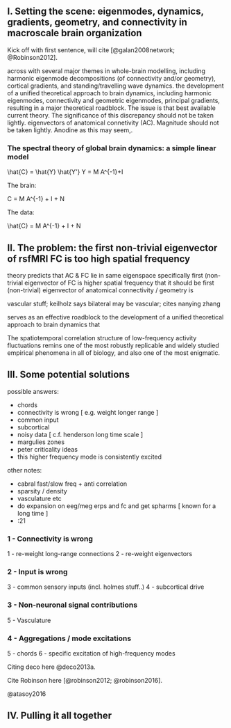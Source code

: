 
## I. Setting the scene: eigenmodes, dynamics, gradients, geometry, and connectivity in macroscale brain organization

Kick off with first sentence, will cite [@galan2008network; @Robinson2012].


across with several major themes in whole-brain modelling, including harmonic eigenmode decompositions (of connectivity and/or geometry), cortical gradients, and standing/travelling wave dynamics.
the development of a unified theoretical approach to brain dynamics, including harmonic eigenmodes, connectivity and geometric eigenmodes, principal gradients,
resulting in a major theoretical roadblock. The issue is that
best available current theory.
The significance of this discrepancy should not be taken lightly.
eigenvectors of anatomical connetivity (AC).
Magnitude should not be taken lightly.
Anodine as this may seem,.

### The spectral theory of global brain dynamics: a simple linear model

\hat{C} = \hat{Y} \hat{Y'}
Y = M A^{-1}+I 


The brain: 

C = M A^{-1} + I + N

The data:

\hat{C} = M A^{-1} + I + N





## II. The problem: the first non-trivial eigenvector of rsfMRI FC is too high spatial frequency

theory predicts that AC & FC lie in same eigenspace
specifically
first (non-trivial eigenvector of FC is higher spatial frequency that it should be
first (non-trivial) eigenvector of anatomical connectivity / geometry is

vascular stuff; keilholz says bilateral may be vascular; cites nanying zhang

serves as an effective roadblock to the development of a unified theoretical approach to brain dynamics that

The spatiotemporal correlation structure of low-frequency activity fluctuations remins one of the most robustly replicable and widely studied empirical phenomena in all of biology, and also one of the most enigmatic.


 


## III. Some potential solutions

possible answers:

- chords
- connectivity is wrong [ e.g. weight longer range ]
- common input
- subcortical
- noisy data [ c.f. henderson long time scale ]
- margulies zones
- peter criticality ideas
- this higher frequency mode is consistently excited


other notes:

- cabral fast/slow freq + anti correlation
- sparsity / density
- vasculature etc
- do expansion on eeg/meg erps and fc and get spharms [ known for a long time ]
- :21





### 1 - Connectivity is wrong

1 - re-weight long-range connections
2 - re-weight eigenvectors


### 2 - Input is wrong

3 - common sensory inputs (incl. holmes stuff..)
4 - subcortical drive


### 3 - Non-neuronal signal contributions

5 - Vasculature


### 4 - Aggregations / mode excitations

5 - chords
6 - specific excitation of high-frequency modes

Citing deco here @deco2013a.


Cite Robinson here [@robinson2012; @robinson2016].

@atasoy2016



## IV. Pulling it all together

